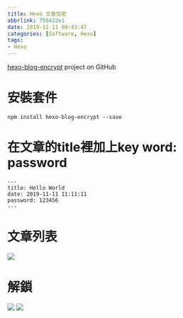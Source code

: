 ```yaml
---
title: Hexo 文章加密
abbrlink: 750422e1
date: 2019-11-11 09:43:47
categories: [Software, Hexo]
tags:
- Hexo
---
```

[hexo-blog-encrypt](https://github.com/MikeCoder/hexo-blog-encrypt/blob/master/ReadMe.zh.md) project on GitHub

# 安裝套件
`npm install hexo-blog-encrypt --save`

# 在文章的title裡加上key word: password
```
---
title: Hello World
date: 2019-11-11 11:11:11
password: 123456
---
```

# 文章列表
![](image01.jpg)

# 解鎖
![](image02.jpg)
![](image03.jpg)